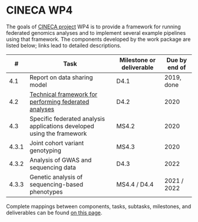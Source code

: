 # CINECA WP4

The goals of [CINECA project](https://www.cineca-project.eu/) WP4 is to provide a framework for running federated genomics analyses and to implement several example pipelines using that framework. The components developed by the work package are listed below; links lead to detailed descriptions.

**#**|**Task**|**Milestone or deliverable**|**Due by end of**
-----|-----|-----|-----
4.1|Report on data sharing model|D4.1|2019, done
4.2|[Technical framework for performing federated analyses](docs/4.2-technical-framework.md)|D4.2|2020
4.3|Specific federated analysis applications developed using the framework|MS4.2|2020
4.3.1|Joint cohort variant genotyping|MS4.3|2020
4.3.2|Analysis of GWAS and sequencing data|D4.3|2022
4.3.3|Genetic analysis of sequencing-based phenotypes|MS4.4 / D4.4|2021 / 2022

Complete mappings between components, tasks, subtasks, milestones, and deliverables can be found [on this page](docs/task-milestone-deliverable.md).
